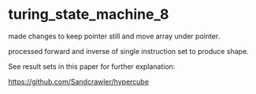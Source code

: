 # turing_state_machine_8

made changes to keep pointer still and move array under pointer.

processed forward and inverse of single instruction set to produce shape.


See result sets in this paper for further explanation:

https://github.com/Sandcrawler/hypercube
